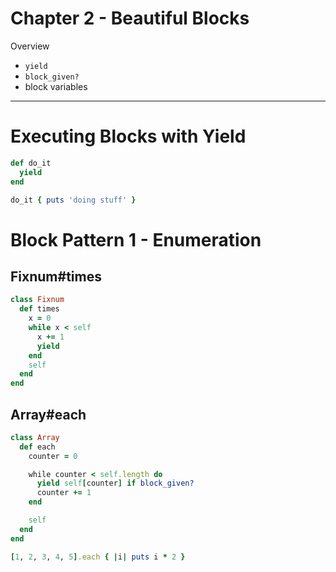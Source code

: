 # Chapter 2 - Beautiful Blocks

Overview

* `yield`
* `block_given?`
* block variables

---

# Executing Blocks with Yield

```ruby
def do_it
  yield
end

do_it { puts 'doing stuff' }
```

# Block Pattern 1 - Enumeration

## Fixnum#times

```ruby
class Fixnum
  def times
    x = 0
    while x < self
      x += 1
      yield
    end
    self
  end
end
```

## Array#each

```ruby
class Array
  def each
    counter = 0

    while counter < self.length do
      yield self[counter] if block_given?
      counter += 1
    end

    self
  end
end

[1, 2, 3, 4, 5].each { |i| puts i * 2 }
```
